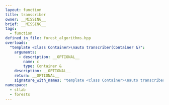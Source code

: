 ```yaml
---
layout: function
title: transcriber
owner: __MISSING__
brief: __MISSING__
tags:
  - function
defined_in_file: forest_algorithms.hpp
overloads:
  "template <class Container>\nauto transcriber(Container &)":
    arguments:
      - description: __OPTIONAL__
        name: c
        type: Container &
    description: __OPTIONAL__
    return: __OPTIONAL__
    signature_with_names: "template <class Container>\nauto transcriber(Container & c)"
namespace:
  - stlab
  - forests
---
```


